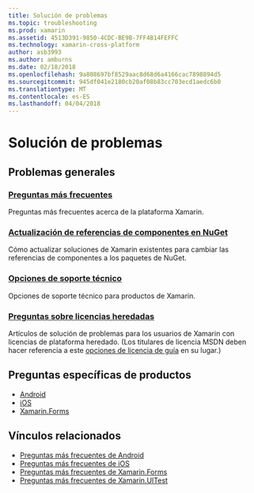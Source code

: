 ```yaml
---
title: Solución de problemas
ms.topic: troubleshooting
ms.prod: xamarin
ms.assetid: 4513D391-9850-4CDC-BE9B-7FF4B14FEFFC
ms.technology: xamarin-cross-platform
author: asb3993
ms.author: amburns
ms.date: 02/18/2018
ms.openlocfilehash: 9a808697bf8529aac8d68d6a4166cac7898894d5
ms.sourcegitcommit: 945df041e2180cb20af08b83cc703ecd1aedc6b0
ms.translationtype: MT
ms.contentlocale: es-ES
ms.lasthandoff: 04/04/2018
---
```

# <a name="troubleshooting"></a>Solución de problemas

## <a name="general-issues"></a>Problemas generales
### <a name="frequently-asked-questionsquestionsindexmd"></a>[Preguntas más frecuentes](questions/index.md)

Preguntas más frecuentes acerca de la plataforma Xamarin.

### <a name="updating-component-references-to-nugetcomponent-nugetmd"></a>[Actualización de referencias de componentes en NuGet](component-nuget.md)

Cómo actualizar soluciones de Xamarin existentes para cambiar las referencias de componentes a los paquetes de NuGet.

### <a name="support-optionssupport-optionsmd"></a>[Opciones de soporte técnico](support-options.md)

Opciones de soporte técnico para productos de Xamarin.

### <a name="legacy-license-questionslegacy-licensesindexmd"></a>[Preguntas sobre licencias heredadas](legacy-licenses/index.md)

Artículos de solución de problemas para los usuarios de Xamarin con licencias de plataforma heredado. (Los titulares de licencia MSDN deben hacer referencia a este [opciones de licencia de guía](~/cross-platform/get-started/requirements.md) en su lugar.)

## <a name="product-specific-questions"></a>Preguntas específicas de productos

- [Android](~/android/troubleshooting/questions/index.md)
- [iOS](~/ios/troubleshooting/questions/index.md)
- [Xamarin.Forms](~/xamarin-forms/troubleshooting/questions/index.md)



## <a name="related-links"></a>Vínculos relacionados

- [Preguntas más frecuentes de Android](~/android/troubleshooting/questions/index.md)
- [Preguntas más frecuentes de iOS](~/ios/troubleshooting/questions/index.md)
- [Preguntas más frecuentes de Xamarin.Forms](~/xamarin-forms/troubleshooting/questions/index.md)
- [Preguntas más frecuentes de Xamarin.UITest](https://developer.xamarin.com~/testcloud/uitest/questions/)
